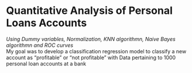 # Quantitative Analysis of Personal Loans Accounts
*Using Dummy variables, Normalization, KNN algorithmn, Naive Bayes algorithmn and ROC curves*
<br />
My goal was to develop a classification regression model to classify a new account as “profitable” or “not profitable” with Data pertaining to 1000 personal loan accounts at a bank
